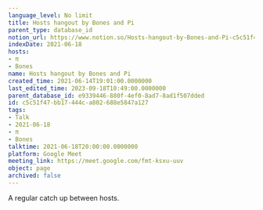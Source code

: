 ```yaml
---
language_level: No limit
title: Hosts hangout by Bones and Pi
parent_type: database_id
notion_url: https://www.notion.so/Hosts-hangout-by-Bones-and-Pi-c5c51f47bb17444ca802688e5847a127
indexDate: 2021-06-18
hosts:
- π
- Bones
name: Hosts hangout by Bones and Pi
created_time: 2021-06-14T19:01:00.0000000
last_edited_time: 2023-09-18T10:49:00.0000000
parent_database_id: e9339446-880f-4ef0-8ad7-8ad1f507dded
id: c5c51f47-bb17-444c-a802-688e5847a127
tags:
- Talk
- 2021-06-18
- π
- Bones
talktime: 2021-06-18T20:00:00.0000000
platform: Google Meet
meeting_link: https://meet.google.com/fmt-ksxu-uuv
object: page
archived: false
---
```


A regular catch up between hosts.


